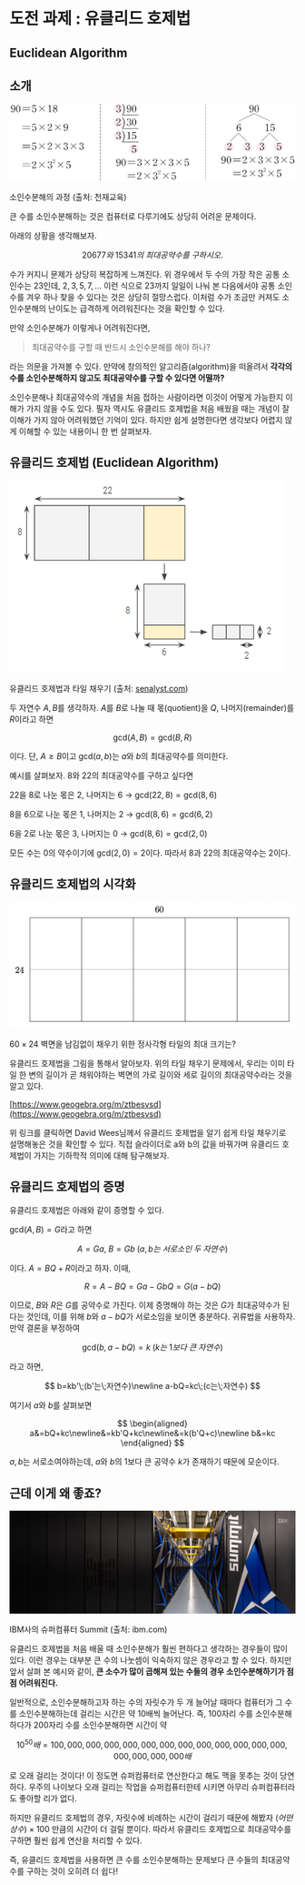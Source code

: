 # 도전 과제 : 유클리드 호제법

## Euclidean Algorithm

## 소개

![소인수분해의 과정 (출처: 천재교육)](%EB%8F%84%EC%A0%84%20%EA%B3%BC%EC%A0%9C%20%EC%9C%A0%ED%81%B4%EB%A6%AC%EB%93%9C%20%ED%98%B8%EC%A0%9C%EB%B2%95%20161f0f24f93180a49e4ad85867e9ab86/Untitled.png)

소인수분해의 과정 (출처: 천재교육)

큰 수를 소인수분해하는 것은 컴퓨터로 다루기에도 상당히 어려운 문제이다.

아래의 상황을 생각해보자.

$$
20677와\;15341의\;최대공약수를\;구하시오.
$$

수가 커지니 문제가 상당히 복잡하게 느껴진다. 위 경우에서 두 수의 가장 작은 공통 소인수는 $23$인데, $2, 3, 5, 7, \dots$ 이런 식으로 $23$까지 일일이 나눠 본 다음에서야 공통 소인수를 겨우 하나 찾을 수 있다는 것은 상당히 절망스럽다. 이처럼 수가 조금만 커져도 소인수분해의 난이도는 급격하게 어려워진다는 것을 확인할 수 있다.

만약 소인수분해가 이렇게나 어려워진다면,

> 최대공약수를 구할 때 반드시 소인수분해를 해야 하나?
> 

라는 의문을 가져볼 수 있다. 만약에 창의적인 알고리즘(algorithm)을 떠올려서 **각각의 수를 소인수분해하지 않고도 최대공약수를 구할 수 있다면 어떨까?**

소인수분해나 최대공약수의 개념을 처음 접하는 사람이라면 이것이 어떻게 가능한지 이해가 가지 않을 수도 있다. 필자 역시도 유클리드 호제법을 처음 배웠을 때는 개념이 잘 이해가 가지 않아 어려워했던 기억이 있다. 하지만 쉽게 설명한다면 생각보다 어렵지 않게 이해할 수 있는 내용이니 한 번 살펴보자.

## 유클리드 호제법 (Euclidean Algorithm)

![유클리드 호제법과 타일 채우기 (출처: [senalyst.com](http://senalyst.com/))](%EB%8F%84%EC%A0%84%20%EA%B3%BC%EC%A0%9C%20%EC%9C%A0%ED%81%B4%EB%A6%AC%EB%93%9C%20%ED%98%B8%EC%A0%9C%EB%B2%95%20161f0f24f93180a49e4ad85867e9ab86/Untitled%201.png)

유클리드 호제법과 타일 채우기 (출처: [senalyst.com](http://senalyst.com/))

두 자연수 $A, B$를 생각하자. $A$를 $B$로 나눌 때 몫(quotient)을 $Q$, 나머지(remainder)를 $R$이라고 하면

$$
\textrm{gcd}(A,B)=\textrm{gcd}(B,R)
$$

이다. 단, $A \ge B$이고 $\textrm{gcd}(a, b)$는 $a$와 $b$의 최대공약수를 의미한다.

예시를 살펴보자. $8$와 $22$의 최대공약수를 구하고 싶다면

$22$을 $8$로 나눈 몫은 $2$, 나머지는 $6$ → $\textrm{gcd}(22, 8)=\textrm{gcd}(8,6)$

$8$을 $6$으로 나눈 몫은 $1$, 나머지는 $2$ → $\textrm{gcd}(8, 6) = \textrm{gcd}(6,2)$

$6$을 $2$로 나눈 몫은 $3$, 나머지는 $0$ → $\textrm{gcd}(8, 6) = \textrm{gcd}(2, 0)$

모든 수는 $0$의 약수이기에 $\textrm{gcd}(2,0)=2$이다. 따라서 $8$과 $22$의 최대공약수는 $2$이다.

## 유클리드 호제법의 시각화

![$60 \times 24$ 벽면을 남김없이 채우기 위한 정사각형 타일의 최대 크기는?](%EB%8F%84%EC%A0%84%20%EA%B3%BC%EC%A0%9C%20%EC%9C%A0%ED%81%B4%EB%A6%AC%EB%93%9C%20%ED%98%B8%EC%A0%9C%EB%B2%95%20161f0f24f93180a49e4ad85867e9ab86/Untitled%202.png)

$60 \times 24$ 벽면을 남김없이 채우기 위한 정사각형 타일의 최대 크기는?

유클리드 호제법을 그림을 통해서 알아보자. 위의 타일 채우기 문제에서, 우리는 이미 타일 한 변의 길이가 곧 채워야하는 벽면의 가로 길이와 세로 길이의 최대공약수라는 것을 알고 있다.

[https://www.geogebra.org/m/ztbesvsd](https://www.geogebra.org/m/ztbesvsd)

위 링크를 클릭하면 David Wees님께서 유클리드 호제법을 알기 쉽게 타일 채우기로 설명해놓은 것을 확인할 수 있다. 직접 슬라이더로 a와 b의 값을 바꿔가며 유클리드 호제법이 가지는 기하학적 의미에 대해 탐구해보자.

## 유클리드 호제법의 증명

유클리드 호제법은 아래와 같이 증명할 수 있다.

$\textrm{gcd}(A,B)=G$라고 하면

$$
A=Ga,\;B=Gb\;(a,b는\;서로소인\;두\;자연수)
$$

이다. $A=BQ+R$이라고 하자. 이때,

$$
R=A-BQ=Ga-GbQ=G(a-bQ)
$$

이므로, $B$와 $R$은 $G$를 공약수로 가진다. 이제 증명해야 하는 것은 $G$가 최대공약수가 된다는 것인데, 이를 위해 $b$와 $a-bQ$가 서로소임을 보이면 충분하다. 귀류법을 사용하자. 만약 결론을 부정하여

$$
\textrm{gcd}(b,a-bQ)=k\;(k는\;1보다\;큰\;자연수)
$$

라고 하면,

$$
b=kb'\;(b'는\;자연수)\newline a-bQ=kc\;(c는\;자연수)
$$

여기서 $a$와 $b$를 살펴보면

$$
\begin{aligned} a&=bQ+kc\newline&=kb'Q+kc\newline&=k(b'Q+c)\newline b&=kc \end{aligned}
$$

$a,b$는 서로소여야하는데, $a$와 $b$의 $1$보다 큰 공약수 $k$가 존재하기 때문에 모순이다.

## 근데 이게 왜 좋죠?

![IBM사의 슈퍼컴퓨터 Summit (출처: ibm.com)](%EB%8F%84%EC%A0%84%20%EA%B3%BC%EC%A0%9C%20%EC%9C%A0%ED%81%B4%EB%A6%AC%EB%93%9C%20%ED%98%B8%EC%A0%9C%EB%B2%95%20161f0f24f93180a49e4ad85867e9ab86/Untitled%203.png)

IBM사의 슈퍼컴퓨터 Summit (출처: ibm.com)

유클리드 호제법을 처음 배울 때 소인수분해가 훨씬 편하다고 생각하는 경우들이 많이 있다. 이런 경우는 대부분 큰 수의 나눗셈이 익숙하지 않은 경우라고 할 수 있다. 하지만 앞서 살펴 본 예시와 같이, **큰 소수가 많이 곱해져 있는 수들의 경우 소인수분해하기가 점점 어려워진다.**

일반적으로, 소인수분해하고자 하는 수의 자릿수가 두 개 늘어날 때마다 컴퓨터가 그 수를 소인수분해하는데 걸리는 시간은 약 $10$배씩 늘어난다. 즉, $100$자리 수를 소인수분해하다가 $200$자리 수를 소인수분해하면 시간이 약

$$
10^{50}배=100,000,000,000,000,000,000,000,000,000,000,000,000,000,000,000,000배
$$

로 오래 걸리는 것이다! 이 정도면 슈퍼컴퓨터로 연산한다고 해도 맥을 못추는 것이 당연하다. 우주의 나이보다 오래 걸리는 작업을 슈퍼컴퓨터한테 시키면 아무리 슈퍼컴퓨터라도 좋아할 리가 없다.

하지만 유클리드 호제법의 경우, 자릿수에 비례하는 시간이 걸리기 때문에 해봤자 $(어떤\;상수)\times 100$ 만큼의 시간이 더 걸릴 뿐이다. 따라서 유클리드 호제법으로 최대공약수를 구하면 훨씬 쉽게 연산을 처리할 수 있다.

즉, 유클리드 호제법을 사용하면 큰 수를 소인수분해하는 문제보다 큰 수들의 최대공약수를 구하는 것이 오히려 더 쉽다!